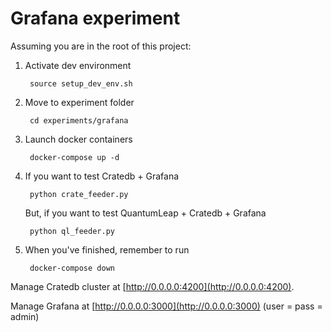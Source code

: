 # Grafana experiment

Assuming you are in the root of this project:

        
1. Activate dev environment

        source setup_dev_env.sh
    
2. Move to experiment folder

        cd experiments/grafana
        
3. Launch docker containers

        docker-compose up -d

4. If you want to test Cratedb + Grafana

        python crate_feeder.py
        
    But, if you want to test QuantumLeap + Cratedb + Grafana

        python ql_feeder.py

5. When you've finished, remember to run

        docker-compose down

Manage Cratedb cluster at [http://0.0.0.0:4200](http://0.0.0.0:4200).

Manage Grafana at [http://0.0.0.0:3000](http://0.0.0.0:3000) (user = pass = admin)
